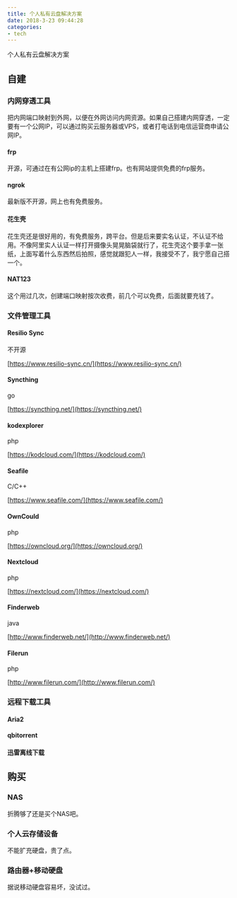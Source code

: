 ```yaml
---
title: 个人私有云盘解决方案
date: 2018-3-23 09:44:28
categories:
- tech
---
```


个人私有云盘解决方案

<!-- more -->

## 自建
### 内网穿透工具

把内网端口映射到外网，以便在外网访问内网资源。如果自己搭建内网穿透，一定要有一个公网IP，可以通过购买云服务器或VPS，或者打电话到电信运营商申请公网IP。

#### frp
开源，可通过在有公网ip的主机上搭建frp。也有网站提供免费的frp服务。
#### ngrok
最新版不开源，网上也有免费服务。

#### 花生壳

花生壳还是很好用的，有免费服务，跨平台。但是后来要实名认证，不认证不给用。不像阿里实人认证一样打开摄像头晃晃脑袋就行了，花生壳这个要手拿一张纸，上面写着什么东西然后拍照，感觉就跟犯人一样，我接受不了，我宁愿自己搭一个。

#### NAT123

这个用过几次，创建端口映射按次收费，前几个可以免费，后面就要充钱了。

### 文件管理工具

#### Resilio Sync

不开源

[https://www.resilio-sync.cn/](https://www.resilio-sync.cn/)

#### Syncthing

go

[https://syncthing.net/](https://syncthing.net/)

#### kodexplorer

php

[https://kodcloud.com/](https://kodcloud.com/)

#### Seafile

C/C++

[https://www.seafile.com/](https://www.seafile.com/)

#### OwnCould

php

[https://owncloud.org/](https://owncloud.org/)

#### Nextcloud

php

[https://nextcloud.com/](https://nextcloud.com/)

#### Finderweb

java

[http://www.finderweb.net/](http://www.finderweb.net/)

#### Filerun

php

[http://www.filerun.com/](http://www.filerun.com/)



### 远程下载工具

#### Aria2

#### qbitorrent

#### 迅雷离线下载

## 购买

### NAS

折腾够了还是买个NAS吧。

### 个人云存储设备

不能扩充硬盘，贵了点。

### 路由器+移动硬盘

据说移动硬盘容易坏，没试过。